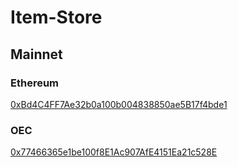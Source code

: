 # Item-Store

## Mainnet
### Ethereum
[0xBd4C4FF7Ae32b0a100b004838850ae5B17f4bde1](https://etherscan.io/address/0xBd4C4FF7Ae32b0a100b004838850ae5B17f4bde1)

### OEC
[0x77466365e1be100f8E1Ac907AfE4151Ea21c528E](https://www.oklink.com/en/oec/address/0x77466365e1be100f8E1Ac907AfE4151Ea21c528E)